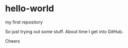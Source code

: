 # hello-world
my first repository


So just trying out some stuff. About time I get into GitHub. 

Cheers
